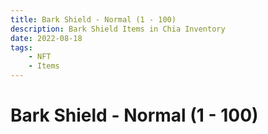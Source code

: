 ```yaml
---
title: Bark Shield - Normal (1 - 100)
description: Bark Shield Items in Chia Inventory
date: 2022-08-18
tags:
    - NFT
    - Items
---
```


# Bark Shield - Normal (1 - 100)

